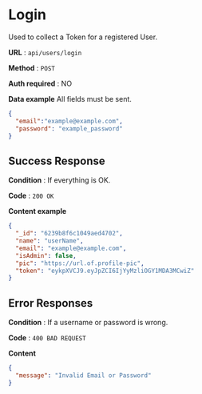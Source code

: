 # Login

Used to collect a Token for a registered User.

**URL** : `api/users/login`

**Method** : `POST`

**Auth required** : NO

**Data example** All fields must be sent.

```json
{
  "email":"example@example.com",
  "password": "example_password"
}
```

## Success Response

**Condition** : If everything is OK.

**Code** : `200 OK`

**Content example**

```json
{
  "_id": "6239b8f6c1049aed4702",
  "name": "userName",
  "email": "example@example.com",
  "isAdmin": false,
  "pic": "https://url.of.profile-pic",
  "token": "eykpXVCJ9.eyJpZCI6IjYyMzliOGY1MDA3MCwiZ"
}
```

## Error Responses

**Condition** : If a username or password is wrong.

**Code** : `400 BAD REQUEST`

**Content**
```json
{
  "message": "Invalid Email or Password"
}
```